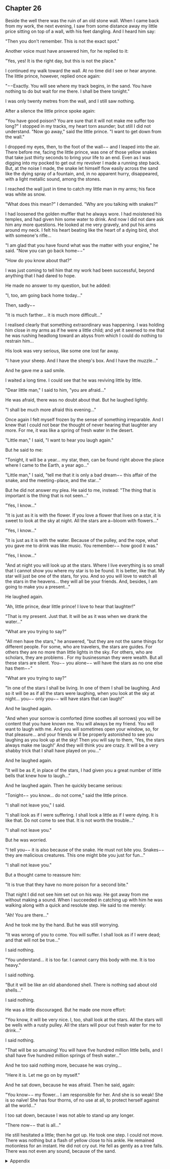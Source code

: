 ## Chapter 26


Beside the well there was the ruin of an old stone wall. When I came back from
my work, the next evening, I saw from some distance away my little price sitting
on top of a wall, with his feet dangling. And I heard him say:

"Then you don't remember. This is not the exact spot."

Another voice must have answered him, for he replied to it:

"Yes, yes! It is the right day, but this is not the place."

I continued my walk toward the wall. At no time did I see or hear anyone. The
little prince, however, replied once again:

"−−Exactly. You will see where my track begins, in the sand. You have nothing to
do but wait for me there. I shall be there tonight."

I was only twenty metres from the wall, and I still saw nothing.

After a silence the little prince spoke again:

"You have good poison? You are sure that it will not make me suffer too long?"
I stopped in my tracks, my heart torn asunder; but still I did not understand.
"Now go away," said the little prince. "I want to get down from the wall."

I dropped my eyes, then, to the foot of the wall−− and I leaped into the air. There
before me, facing the little prince, was one of those yellow snakes that take just
thirty seconds to bring your life to an end. Even as I was digging into my pocked
to get out my revolver I made a running step back. But, at the noise I made, the
snake let himself flow easily across the sand like the dying spray of a fountain,
and, in no apparent hurry, disappeared, with a light metallic sound, among the
stones.

I reached the wall just in time to catch my little man in my arms; his face was
white as snow.

"What does this mean?" I demanded. "Why are you talking with snakes?"

I had loosened the golden muffler that he always wore. I had moistened his
temples, and had given him some water to drink. And now I did not dare ask him
any more questions. He looked at me very gravely, and put his arms around my
neck. I felt his heart beating like the heart of a dying bird, shot with someone's
rifle...

"I am glad that you have found what was the matter with your engine," he said.
"Now you can go back home−−"

"How do you know about that?"

I was just coming to tell him that my work had been successful, beyond anything
that I had dared to hope.

He made no answer to my question, but he added:

"I, too, am going back home today..."

Then, sadly−−

"It is much farther... it is much more difficult..."

I realised clearly that something extraordinary was happening. I was holding him
close in my arms as if he were a little child; and yet it seemed to me that he was
rushing headlong toward an abyss from which I could do nothing to restrain
him...

His look was very serious, like some one lost far away.

"I have your sheep. And I have the sheep's box. And I have the muzzle..."

And he gave me a sad smile.

I waited a long time. I could see that he was reviving little by little.

"Dear little man," I said to him, "you are afraid..."

He was afraid, there was no doubt about that. But he laughed lightly.

"I shall be much more afraid this evening..."

Once again I felt myself frozen by the sense of something irreparable. And I knew
that I could not bear the thought of never hearing that laughter any more. For me,
it was like a spring of fresh water in the desert.

"Little man," I said, "I want to hear you laugh again."

But he said to me:

"Tonight, it will be a year... my star, then, can be found right above the place
where I came to the Earth, a year ago..."

"Little man," I said, "tell me that it is only a bad dream−− this affair of the snake,
and the meeting−place, and the star..."

But he did not answer my plea. He said to me, instead: "The thing that is
important is the thing that is not seen..."

"Yes, I know..."

"It is just as it is with the flower. If you love a flower that lives on a star, it is
sweet to look at the sky at night. All the stars are a−bloom with flowers..."

"Yes, I know..."

"It is just as it is with the water. Because of the pulley, and the rope, what you
gave me to drink was like music. You remember−− how good it was."

"Yes, I know..."

"And at night you will look up at the stars. Where I live everything is so small that
I cannot show you where my star is to be found. It is better, like that. My star will
just be one of the stars, for you. And so you will love to watch all the stars in the
heavens... they will all be your friends. And, besides, I am going to make you a
present..."

He laughed again.

"Ah, little prince, dear little prince! I love to hear that laughter!"

"That is my present. Just that. It will be as it was when we drank the water..."

"What are you trying to say?"

"All men have the stars," he answered, "but they are not the same things for
different people. For some, who are travelers, the stars are guides. For others they
are no more than little lights in the sky. For others, who are scholars, they are
problems . For my businessman they were wealth. But all these stars are silent.
You−− you alone−− will have the stars as no one else has them−−"

"What are you trying to say?"

"In one of the stars I shall be living. In one of them I shall be laughing. And so it
will be as if all the stars were laughing, when you look at the sky at night... you−−
only you−− will have stars that can laugh!"

And he laughed again.

"And when your sorrow is comforted (time soothes all sorrows) you will be
content that you have known me. You will always be my friend. You will want to
laugh with me. And you will sometimes open your window, so, for that pleasure...
and your friends w ill be properly astonished to see you laughing as you look up at
the sky! Then you will say to them, 'Yes, the stars always make me laugh!' And
they will think you are crazy. It will be a very shabby trick that I shall have played
on you..."

And he laughed again.

"It will be as if, in place of the stars, I had given you a great number of little bells
that knew how to laugh..."

And he laughed again. Then he quickly became serious:

"Tonight−− you know... do not come," said the little prince.

"I shall not leave you," I said.

"I shall look as if I were suffering. I shall look a little as if I were dying. It is like
that. Do not come to see that. It is not worth the trouble..."

"I shall not leave you."

But he was worried.

"I tell you−− it is also because of the snake. He must not bite you. Snakes−− they
are malicious creatures. This one might bite you just for fun..."

"I shall not leave you."

But a thought came to reassure him:

"It is true that they have no more poison for a second bite."

That night I did not see him set out on his way. He got away from me without
making a sound. When I succeeded in catching up with him he was walking along
with a quick and resolute step. He said to me merely:

"Ah! You are there..."

And he took me by the hand. But he was still worrying.

"It was wrong of you to come. You will suffer. I shall look as if I were dead; and
that will not be true..."

I said nothing.

"You understand... it is too far. I cannot carry this body with me. It is too heavy."

I said nothing.

"But it will be like an old abandoned shell. There is nothing sad about old
shells..."

I said nothing.

He was a little discouraged. But he made one more effort:

"You know, it will be very nice. I, too, shall look at the stars. All the stars will be
wells with a rusty pulley. All the stars will pour out fresh water for me to drink..."

I said nothing.

"That will be so amusing! You will have five hundred million little bells, and I
shall have five hundred million springs of fresh water..."

And he too said nothing more, becuase he was crying...

"Here it is. Let me go on by myself."

And he sat down, because he was afraid. Then he said, again:

"You know−− my flower... I am responsible for her. And she is so weak! She is so
naïve! She has four thorns, of no use at all, to protect herself against all the
world..."

I too sat down, because I was not able to stand up any longer.

"There now−− that is all..."

He still hesitated a little; then he got up. He took one step. I could not move.
There was nothing but a flash of yellow close to his ankle. He remained
motionless for an instant. He did not cry out. He fell as gently as a tree falls. There
was not even any sound, because of the sand.



<details>
<summary>Appendix</summary>


</details>